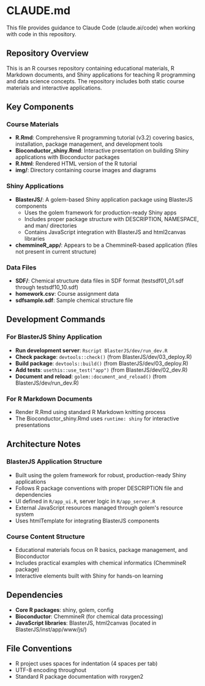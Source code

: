 # CLAUDE.md

This file provides guidance to Claude Code (claude.ai/code) when working with code in this repository.

## Repository Overview

This is an R courses repository containing educational materials, R Markdown documents, and Shiny applications for teaching R programming and data science concepts. The repository includes both static course materials and interactive applications.

## Key Components

### Course Materials
- **R.Rmd**: Comprehensive R programming tutorial (v3.2) covering basics, installation, package management, and development tools
- **Bioconductor_shiny.Rmd**: Interactive presentation on building Shiny applications with Bioconductor packages
- **R.html**: Rendered HTML version of the R tutorial
- **img/**: Directory containing course images and diagrams

### Shiny Applications
- **BlasterJS/**: A golem-based Shiny application package using BlasterJS components
  - Uses the golem framework for production-ready Shiny apps
  - Includes proper package structure with DESCRIPTION, NAMESPACE, and man/ directories
  - Contains JavaScript integration with BlasterJS and html2canvas libraries
- **chemmineR_app/**: Appears to be a ChemmineR-based application (files not present in current structure)

### Data Files
- **SDF/**: Chemical structure data files in SDF format (testsdf01_01.sdf through testsdf10_10.sdf)
- **homework.csv**: Course assignment data
- **sdfsample.sdf**: Sample chemical structure file

## Development Commands

### For BlasterJS Shiny Application
- **Run development server**: `Rscript BlasterJS/dev/run_dev.R` 
- **Check package**: `devtools::check()` (from BlasterJS/dev/03_deploy.R)
- **Build package**: `devtools::build()` (from BlasterJS/dev/03_deploy.R)
- **Add tests**: `usethis::use_test("app")` (from BlasterJS/dev/02_dev.R)
- **Document and reload**: `golem::document_and_reload()` (from BlasterJS/dev/run_dev.R)

### For R Markdown Documents
- Render R.Rmd using standard R Markdown knitting process
- The Bioconductor_shiny.Rmd uses `runtime: shiny` for interactive presentations

## Architecture Notes

### BlasterJS Application Structure
- Built using the golem framework for robust, production-ready Shiny applications
- Follows R package conventions with proper DESCRIPTION file and dependencies
- UI defined in `R/app_ui.R`, server logic in `R/app_server.R`
- External JavaScript resources managed through golem's resource system
- Uses htmlTemplate for integrating BlasterJS components

### Course Content Structure
- Educational materials focus on R basics, package management, and Bioconductor
- Includes practical examples with chemical informatics (ChemmineR package)
- Interactive elements built with Shiny for hands-on learning

## Dependencies
- **Core R packages**: shiny, golem, config
- **Bioconductor**: ChemmineR (for chemical data processing)
- **JavaScript libraries**: BlasterJS, html2canvas (located in BlasterJS/inst/app/www/js/)

## File Conventions
- R project uses spaces for indentation (4 spaces per tab)
- UTF-8 encoding throughout
- Standard R package documentation with roxygen2